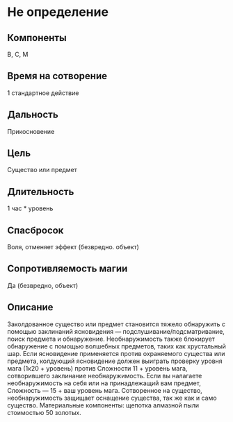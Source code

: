# Не определение

## Компоненты
В, С, М

## Время на сотворение
1 стандартное действие

## Дальность
Прикосновение

## Цель
Существо или предмет

## Длительность
1 час * уровень

## Спасбросок
Воля, отменяет эффект (безвредно. объект)

## Сопротивляемость магии
Да (безвредно, объект)

## Описание
Заколдованное существо или предмет становится тяжело обнаружить с помощью заклинаний ясновидения — подслушивание/подсматривание, поиск предмета и обнаружение. Необнаружимость также блокирует обнаружение с помощью волшебных предметов, таких как хрустальный шар. Если ясновидение применяется против охраняемого существа или предмета, колдующий ясновидение должен выиграть проверку уровня мага (1к20 + уровень) против Сложности 11 + уровень мага, сотворившего заклинание необнаружимость. Если вы налагаете необнаружимость на себя или на принадлежащий вам предмет, Сложность — 15 + ваш уровень мага. Сотворенное на существо, необнаружимость защищает оснащение существа, так же как и само существо. 
Материальные компоненты: щепотка алмазной пыли стоимостью 50 золотых.
